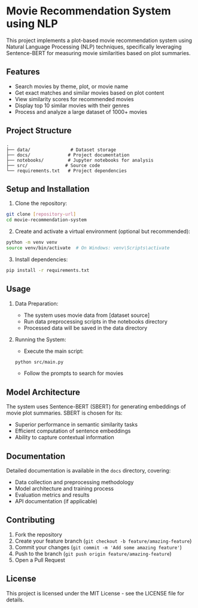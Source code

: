 # Movie Recommendation System using NLP

This project implements a plot-based movie recommendation system using Natural Language Processing (NLP) techniques, specifically leveraging Sentence-BERT for measuring movie similarities based on plot summaries.

## Features

- Search movies by theme, plot, or movie name
- Get exact matches and similar movies based on plot content
- View similarity scores for recommended movies
- Display top 10 similar movies with their genres
- Process and analyze a large dataset of 1000+ movies

## Project Structure

```
.
├── data/               # Dataset storage
├── docs/              # Project documentation
├── notebooks/         # Jupyter notebooks for analysis
├── src/              # Source code
└── requirements.txt   # Project dependencies
```

## Setup and Installation

1. Clone the repository:
```bash
git clone [repository-url]
cd movie-recommendation-system
```

2. Create and activate a virtual environment (optional but recommended):
```bash
python -m venv venv
source venv/bin/activate  # On Windows: venv\Scripts\activate
```

3. Install dependencies:
```bash
pip install -r requirements.txt
```

## Usage

1. Data Preparation:
   - The system uses movie data from [dataset source]
   - Run data preprocessing scripts in the notebooks directory
   - Processed data will be saved in the data directory

2. Running the System:
   - Execute the main script:
   ```bash
   python src/main.py
   ```
   - Follow the prompts to search for movies

## Model Architecture

The system uses Sentence-BERT (SBERT) for generating embeddings of movie plot summaries. SBERT is chosen for its:
- Superior performance in semantic similarity tasks
- Efficient computation of sentence embeddings
- Ability to capture contextual information

## Documentation

Detailed documentation is available in the `docs` directory, covering:
- Data collection and preprocessing methodology
- Model architecture and training process
- Evaluation metrics and results
- API documentation (if applicable)

## Contributing

1. Fork the repository
2. Create your feature branch (`git checkout -b feature/amazing-feature`)
3. Commit your changes (`git commit -m 'Add some amazing feature'`)
4. Push to the branch (`git push origin feature/amazing-feature`)
5. Open a Pull Request

## License

This project is licensed under the MIT License - see the LICENSE file for details. 